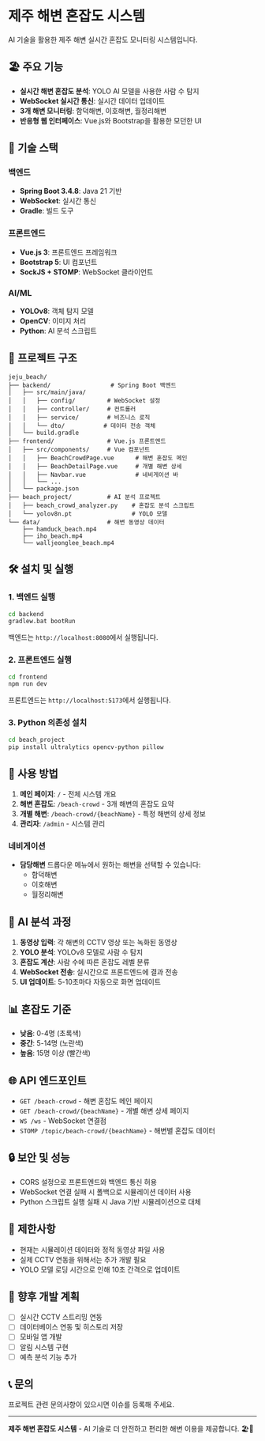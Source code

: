 # 제주 해변 혼잡도 시스템

AI 기술을 활용한 제주 해변 실시간 혼잡도 모니터링 시스템입니다.

## 🏖️ 주요 기능

- **실시간 해변 혼잡도 분석**: YOLO AI 모델을 사용한 사람 수 탐지
- **WebSocket 실시간 통신**: 실시간 데이터 업데이트
- **3개 해변 모니터링**: 함덕해변, 이호해변, 월정리해변
- **반응형 웹 인터페이스**: Vue.js와 Bootstrap을 활용한 모던한 UI

## 🚀 기술 스택

### 백엔드
- **Spring Boot 3.4.8**: Java 21 기반
- **WebSocket**: 실시간 통신
- **Gradle**: 빌드 도구

### 프론트엔드
- **Vue.js 3**: 프론트엔드 프레임워크
- **Bootstrap 5**: UI 컴포넌트
- **SockJS + STOMP**: WebSocket 클라이언트

### AI/ML
- **YOLOv8**: 객체 탐지 모델
- **OpenCV**: 이미지 처리
- **Python**: AI 분석 스크립트

## 📁 프로젝트 구조

```
jeju_beach/
├── backend/                 # Spring Boot 백엔드
│   ├── src/main/java/
│   │   ├── config/         # WebSocket 설정
│   │   ├── controller/     # 컨트롤러
│   │   ├── service/        # 비즈니스 로직
│   │   └── dto/           # 데이터 전송 객체
│   └── build.gradle
├── frontend/               # Vue.js 프론트엔드
│   ├── src/components/     # Vue 컴포넌트
│   │   ├── BeachCrowdPage.vue      # 해변 혼잡도 메인
│   │   ├── BeachDetailPage.vue     # 개별 해변 상세
│   │   ├── Navbar.vue              # 네비게이션 바
│   │   └── ...
│   └── package.json
├── beach_project/          # AI 분석 프로젝트
│   ├── beach_crowd_analyzer.py    # 혼잡도 분석 스크립트
│   └── yolov8n.pt                 # YOLO 모델
└── data/                   # 해변 동영상 데이터
    ├── hamduck_beach.mp4
    ├── iho_beach.mp4
    └── walljeonglee_beach.mp4
```

## 🛠️ 설치 및 실행

### 1. 백엔드 실행

```bash
cd backend
gradlew.bat bootRun
```

백엔드는 `http://localhost:8080`에서 실행됩니다.

### 2. 프론트엔드 실행

```bash
cd frontend
npm run dev
```

프론트엔드는 `http://localhost:5173`에서 실행됩니다.

### 3. Python 의존성 설치

```bash
cd beach_project
pip install ultralytics opencv-python pillow
```

## 🎯 사용 방법

1. **메인 페이지**: `/` - 전체 시스템 개요
2. **해변 혼잡도**: `/beach-crowd` - 3개 해변의 혼잡도 요약
3. **개별 해변**: `/beach-crowd/{beachName}` - 특정 해변의 상세 정보
4. **관리자**: `/admin` - 시스템 관리

### 네비게이션

- **담당해변** 드롭다운 메뉴에서 원하는 해변을 선택할 수 있습니다:
  - 함덕해변
  - 이호해변
  - 월정리해변

## 🔧 AI 분석 과정

1. **동영상 입력**: 각 해변의 CCTV 영상 또는 녹화된 동영상
2. **YOLO 분석**: YOLOv8 모델로 사람 수 탐지
3. **혼잡도 계산**: 사람 수에 따른 혼잡도 레벨 분류
4. **WebSocket 전송**: 실시간으로 프론트엔드에 결과 전송
5. **UI 업데이트**: 5-10초마다 자동으로 화면 업데이트

## 📊 혼잡도 기준

- **낮음**: 0-4명 (초록색)
- **중간**: 5-14명 (노란색)
- **높음**: 15명 이상 (빨간색)

## 🌐 API 엔드포인트

- `GET /beach-crowd` - 해변 혼잡도 메인 페이지
- `GET /beach-crowd/{beachName}` - 개별 해변 상세 페이지
- `WS /ws` - WebSocket 연결점
- `STOMP /topic/beach-crowd/{beachName}` - 해변별 혼잡도 데이터

## 🔒 보안 및 성능

- CORS 설정으로 프론트엔드와 백엔드 통신 허용
- WebSocket 연결 실패 시 폴백으로 시뮬레이션 데이터 사용
- Python 스크립트 실행 실패 시 Java 기반 시뮬레이션으로 대체

## 🚧 제한사항

- 현재는 시뮬레이션 데이터와 정적 동영상 파일 사용
- 실제 CCTV 연동을 위해서는 추가 개발 필요
- YOLO 모델 로딩 시간으로 인해 10초 간격으로 업데이트

## 🔮 향후 개발 계획

- [ ] 실시간 CCTV 스트리밍 연동
- [ ] 데이터베이스 연동 및 히스토리 저장
- [ ] 모바일 앱 개발
- [ ] 알림 시스템 구현
- [ ] 예측 분석 기능 추가

## 📞 문의

프로젝트 관련 문의사항이 있으시면 이슈를 등록해 주세요.

---

**제주 해변 혼잡도 시스템** - AI 기술로 더 안전하고 편리한 해변 이용을 제공합니다. 🏖️🤖
